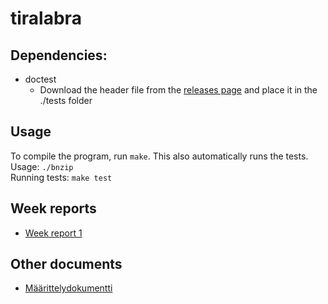 # tiralabra

## Dependencies:
 - doctest
    - Download the header file from the [releases page](https://github.com/onqtam/doctest/releases) and place it in the ./tests folder

## Usage
To compile the program, run `make`. This also automatically runs the tests.  
Usage: `./bnzip`  
Running tests: `make test`  

## Week reports
- [Week report 1](./documentation/week-report-1.md)

## Other documents
- [Määrittelydokumentti](./documentation/maarittelydokumentti.md)
